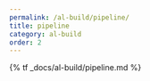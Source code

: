 ```yaml
---
permalink: /al-build/pipeline/
title: pipeline
category: al-build
order: 2
---
```


{% tf _docs/al-build/pipeline.md %}
